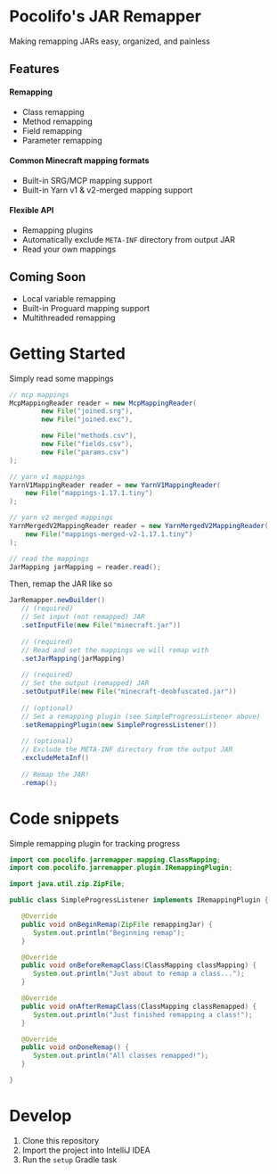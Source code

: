 # Pocolifo's JAR Remapper

Making remapping JARs easy, organized, and painless

## Features

#### Remapping
- Class remapping
- Method remapping
- Field remapping
- Parameter remapping

#### Common Minecraft mapping formats
- Built-in SRG/MCP mapping support
- Built-in Yarn v1 & v2-merged mapping support

#### Flexible API
- Remapping plugins
- Automatically exclude `META-INF` directory from output JAR
- Read your own mappings

## Coming Soon

- Local variable remapping
- Built-in Proguard mapping support
- Multithreaded remapping

# Getting Started

Simply read some mappings

```java
// mcp mappings
McpMappingReader reader = new McpMappingReader(
        new File("joined.srg"),
        new File("joined.exc"),

        new File("methods.csv"),
        new File("fields.csv"),
        new File("params.csv")
);

// yarn v1 mappings
YarnV1MappingReader reader = new YarnV1MappingReader(
    new File("mappings-1.17.1.tiny")
);

// yarn v2 merged mappings
YarnMergedV2MappingReader reader = new YarnMergedV2MappingReader(
    new File("mappings-merged-v2-1.17.1.tiny")
);

// read the mappings
JarMapping jarMapping = reader.read();
```

Then, remap the JAR like so

```java 
JarRemapper.newBuilder()
   // (required)
   // Set input (not remapped) JAR
   .setInputFile(new File("minecraft.jar"))
   
   // (required)
   // Read and set the mappings we will remap with
   .setJarMapping(jarMapping)
   
   // (required)
   // Set the output (remapped) JAR
   .setOutputFile(new File("minecraft-deobfuscated.jar"))
   
   // (optional)        
   // Set a remapping plugin (see SimpleProgressListener above)
   .setRemappingPlugin(new SimpleProgressListener())
   
   // (optional)
   // Exclude the META-INF directory from the output JAR
   .excludeMetaInf()
   
   // Remap the JAR!
   .remap();
```

# Code snippets

Simple remapping plugin for tracking progress

```java
import com.pocolifo.jarremapper.mapping.ClassMapping;
import com.pocolifo.jarremapper.plugin.IRemappingPlugin;

import java.util.zip.ZipFile;

public class SimpleProgressListener implements IRemappingPlugin {

   @Override
   public void onBeginRemap(ZipFile remappingJar) {
      System.out.println("Beginning remap");
   }

   @Override
   public void onBeforeRemapClass(ClassMapping classMapping) {
      System.out.println("Just about to remap a class...");
   }

   @Override
   public void onAfterRemapClass(ClassMapping classRemapped) {
      System.out.println("Just finished remapping a class!");
   }

   @Override
   public void onDoneRemap() {
      System.out.println("All classes remapped!");
   }

}
```

# Develop

1. Clone this repository
2. Import the project into IntelliJ IDEA
3. Run the `setup` Gradle task